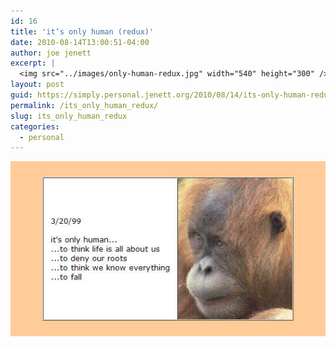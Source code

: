 ```yaml
---
id: 16
title: 'it’s only human (redux)'
date: 2010-08-14T13:00:51-04:00
author: joe jenett
excerpt: |
  <img src="../images/only-human-redux.jpg" width="540" height="300" />
layout: post
guid: https://simply.personal.jenett.org/2010/08/14/its-only-human-redux/
permalink: /its_only_human_redux/
slug: its_only_human_redux
categories:
  - personal
---
```

<img loading="lazy" src="../images/only-human-redux.jpg" alt="" />